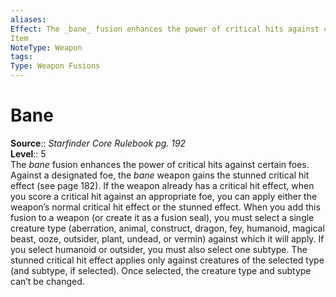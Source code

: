 ```yaml
---
aliases: 
Effect: The _bane_ fusion enhances the power of critical hits against certain foes. Against a designated foe, the _bane_ weapon gains the stunned critical hit effect (see page 182). If the weapon already has a critical hit effect, when you score a critical hit against an appropriate foe, you can apply either the weapon’s normal critical hit effect or the stunned effect. When you add this fusion to a weapon (or create it as a fusion seal), you must select a single creature type (aberration, animal, construct, dragon, fey, humanoid, magical beast, ooze, outsider, plant, undead, or vermin) against which it will apply. If you select humanoid or outsider, you must also select one subtype. The stunned critical hit effect applies only against creatures of the selected type (and subtype, if selected). Once selected, the creature type and subtype can’t be changed.
Item
NoteType: Weapon
tags: 
Type: Weapon Fusions
---
```


# Bane

**Source**:: _Starfinder Core Rulebook pg. 192_  
**Level**:: 5  
The _bane_ fusion enhances the power of critical hits against certain foes. Against a designated foe, the _bane_ weapon gains the stunned critical hit effect (see page 182). If the weapon already has a critical hit effect, when you score a critical hit against an appropriate foe, you can apply either the weapon’s normal critical hit effect or the stunned effect. When you add this fusion to a weapon (or create it as a fusion seal), you must select a single creature type (aberration, animal, construct, dragon, fey, humanoid, magical beast, ooze, outsider, plant, undead, or vermin) against which it will apply. If you select humanoid or outsider, you must also select one subtype. The stunned critical hit effect applies only against creatures of the selected type (and subtype, if selected). Once selected, the creature type and subtype can’t be changed.
